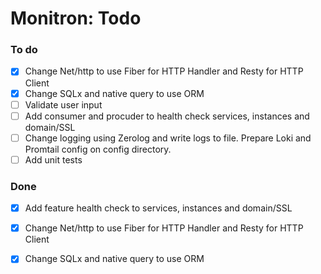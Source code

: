 # Monitron: Todo

### To do
- [x] Change Net/http to use Fiber for HTTP Handler and Resty for HTTP Client
- [x] Change SQLx and native query to use ORM
- [ ] Validate user input
- [ ] Add consumer and procuder to health check services, instances and domain/SSL
- [ ] Change logging using Zerolog and write logs to file. Prepare Loki and Promtail config on config directory.
- [ ] Add unit tests

### Done
- [x] Add feature health check to services, instances and domain/SSL
- [x] Change Net/http to use Fiber for HTTP Handler and Resty for HTTP Client
- [x] Change SQLx and native query to use ORM

